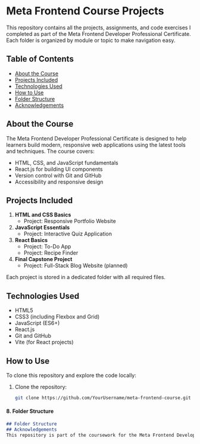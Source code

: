 # Meta Frontend Course Projects
This repository contains all the projects, assignments, and code exercises I completed as part of the Meta Frontend Developer Professional Certificate. Each folder is organized by module or topic to make navigation easy.
## Table of Contents
- [About the Course](#about-the-course)
- [Projects Included](#projects-included)
- [Technologies Used](#technologies-used)
- [How to Use](#how-to-use)
- [Folder Structure](#folder-structure)
- [Acknowledgements](#acknowledgements)
## About the Course
The Meta Frontend Developer Professional Certificate is designed to help learners build modern, responsive web applications using the latest tools and techniques. The course covers:
- HTML, CSS, and JavaScript fundamentals
- React.js for building UI components
- Version control with Git and GitHub
- Accessibility and responsive design
## Projects Included
1. **HTML and CSS Basics**
   - Project: Responsive Portfolio Website
2. **JavaScript Essentials**
   - Project: Interactive Quiz Application
3. **React Basics**
   - Project: To-Do App
   - Project: Recipe Finder
4. **Final Capstone Project**
   - Project: Full-Stack Blog Website (planned)

Each project is stored in a dedicated folder with all required files.
## Technologies Used
- HTML5
- CSS3 (including Flexbox and Grid)
- JavaScript (ES6+)
- React.js
- Git and GitHub
- Vite (for React projects)
## How to Use
To clone this repository and explore the code locally:
1. Clone the repository:
   ```bash
   git clone https://github.com/YourUsername/meta-frontend-course.git

#### **8. Folder Structure**
```markdown
## Folder Structure
## Acknowledgements
This repository is part of the coursework for the Meta Frontend Developer Professional Certificate. Special thanks to Meta and Coursera for creating this course.
